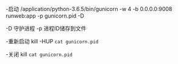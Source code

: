 -启动
/application/python-3.6.5/bin/gunicorn -w 4 -b 0.0.0.0:9008 runweb:app -p gunicorn.pid -D

-D  守护进程
-p  进程ID储存到文件

-重新启动
kill -HUP `cat gunicorn.pid`

-关闭
kill `cat gunicorn.pid`
